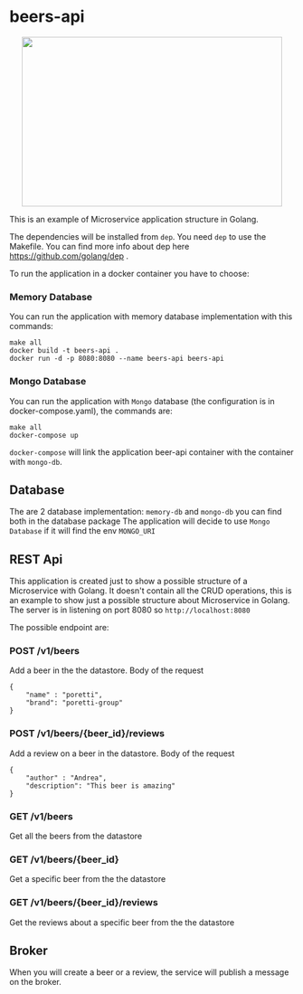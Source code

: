 # beers-api

<p align="center">
  <img width="460" height="300" src="https://user-images.githubusercontent.com/22316360/45831785-2694d700-bcf8-11e8-9490-25b7c82e2621.png">
</p>

This is an example of Microservice application structure in Golang.

The dependencies will be installed from `dep`.
You need `dep` to use the Makefile. You can find more info about dep here https://github.com/golang/dep .

To run the application in a docker container you have to choose:

### Memory Database
You can run the application with memory database implementation with this commands:

```
make all
docker build -t beers-api .
docker run -d -p 8080:8080 --name beers-api beers-api
```

### Mongo Database
You can run the application with `Mongo` database (the configuration is in docker-compose.yaml), the commands are:
```
make all
docker-compose up
```
`docker-compose` will link the application beer-api container with the container with `mongo-db`.

## Database
The are 2 database implementation: `memory-db` and `mongo-db` you can find both in the database package
The application will decide to use `Mongo Database` if it will find the env `MONGO_URI`

## REST Api
This application is created just to show a possible structure of a Microservice with Golang.
It doesn't contain all the CRUD operations, this is an example to show just a possible structure about Microservice in Golang.
The server is in listening on port 8080 so `http://localhost:8080`

The possible endpoint are:

### POST /v1/beers
Add a beer in the the datastore.
Body of the request

```
{
    "name" : "poretti",
    "brand": "poretti-group"
}

```

### POST /v1/beers/{beer_id}/reviews
Add a review on a beer in the datastore.
Body of the request

```
{
    "author" : "Andrea",
    "description": "This beer is amazing"
}

```

### GET /v1/beers
Get all the beers from the datastore

### GET /v1/beers/{beer_id}
Get a specific beer from the the datastore

### GET /v1/beers/{beer_id}/reviews
Get the reviews about a specific beer from the the datastore

## Broker
When you will create a beer or a review, the service will publish a message on the broker.


